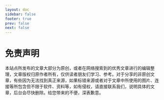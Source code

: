 ```yaml
---
layout: doc
sidebar: false
footer: true
prev: false
next: false 
---
```




# 免责声明

本站点所发布的文章大部分为原创，或者在网络搜索到的优秀文章进行的编辑整理，文章版权归原作者所有，仅供读者朋友们学习、参考。对于分享的非原创文章，有些因为无法找到真正来源，如果标错来源或者对于文章中所使用的图片、连接等所包含但不限于软件、资料等，如有侵权，请直接联系我们，说明具体的文章，后台会尽快删除。给您带来的不便，深表歉意。




















